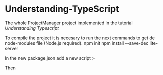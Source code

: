 # Understanding-TypeScript
The whole ProjectManager project implemented in the tutorial *Understanding Typescript*


To compile the project it is necesary to run the next commands to get de node-modules file (Node.js required).
    npm init
    npm install --save-dec lite-server

In the new package.json add a new script 
    > 

Then 
